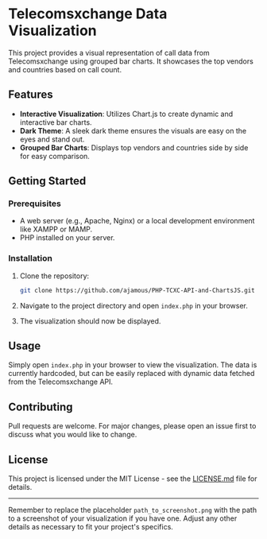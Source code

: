 # Telecomsxchange Data Visualization

This project provides a visual representation of call data from Telecomsxchange using grouped bar charts. It showcases the top vendors and countries based on call count.




## Features

- **Interactive Visualization**: Utilizes Chart.js to create dynamic and interactive bar charts.
- **Dark Theme**: A sleek dark theme ensures the visuals are easy on the eyes and stand out.
- **Grouped Bar Charts**: Displays top vendors and countries side by side for easy comparison.

## Getting Started

### Prerequisites

- A web server (e.g., Apache, Nginx) or a local development environment like XAMPP or MAMP.
- PHP installed on your server.

### Installation

1. Clone the repository:
   ```sh
   git clone https://github.com/ajamous/PHP-TCXC-API-and-ChartsJS.git
   ```

2. Navigate to the project directory and open `index.php` in your browser.

3. The visualization should now be displayed.

## Usage

Simply open `index.php` in your browser to view the visualization. The data is currently hardcoded, but can be easily replaced with dynamic data fetched from the Telecomsxchange API.

## Contributing

Pull requests are welcome. For major changes, please open an issue first to discuss what you would like to change.

## License

This project is licensed under the MIT License - see the [LICENSE.md](LICENSE.md) file for details.

---

Remember to replace the placeholder `path_to_screenshot.png` with the path to a screenshot of your visualization if you have one. Adjust any other details as necessary to fit your project's specifics.
